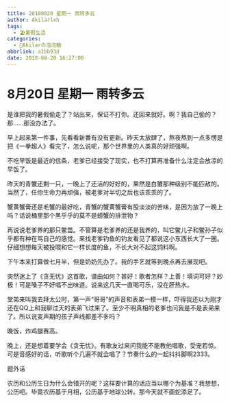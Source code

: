 ```yaml
---
title: 20180820 星期一 雨转多云
author: Akilarlxh
tags:
  - 🏖️暑假生活
categories:
  - 🍬Akilarの泡泡糖
abbrlink: a1bb93d
date: 2018-08-20 16:27:00
---
```

# 8月20日 星期一 雨转多云

是谁把我的暑假偷走了？站出来，保证不打你。还回来就好。啊？我自己偷的？那……那没办法了。

早上起来第一件事，先看看新番有没有更新。昨天太放肆了，熬夜熬到一点多愣是把《一拳超人》看完了，怎么说呢，那个世界里的人类真的好顽强啊。

不吃早饭是最近的信条，老爹已经接受了现实，也不打算再准备什么注定会放凉的早饭了。

昨天的青蟹还剩一只，一晚上了还活的好好的，果然是白蟹那种级别不能匹敌的。当然了，任你生命力再顽强，被老爹对半切之后也该乖乖的了。

蟹黄蟹膏还是毛蟹的最好吃，青蟹的蟹黄蟹膏有股淡淡的苦味，是因为放了一晚上吗？话说桶里那个黑乎乎的莫不是螃蟹的排泄物？

再说说老爹养的那只鳖苗。不管算是老爹养的还是我养的，叫它鳖儿子和鳖孙子似乎都有种在骂自己的感觉。来找老爹钓鱼的钓友看见了都说这小东西长大了一圈。仔细想想每天被投喂和它一样长度的鱼，不长大对不起这饲料啊。

下午本来打算做七月半，但是奶奶先办了。我的手艺就等到晚点再去展现吧。

突然迷上了《贪无忧》这首歌，谱曲如何？甚好！歌者怎样？上善！填词可好？妙极！可是嗓子不好唱不出味道。说来这几天一直喝可乐，没在肝热水。

堂弟来叫我去拜太公时，第一声“哥哥”的声音和表弟一模一样，吓得我还以为刚才还在QQ上和我聊过天的表弟飞过来了。至少不明真相的老爹也问我是不是表弟来了。所以说变声期的孩子声线都差不多吗？

晚饭，炸鸡腿赛高。

晚上，还是想着要学会《贪无忧》。有歌友过来问我能不能教他唱歌，受宠若惊。可是音感好的话，听歌听个几遍不就会唱了？节奏什么的一起抖抖脚啊2333。

题外话

农历和公历生日为什么会错开的呢？这样要计算的话应当以哪个为基准？我想想，公历吧。毕竟农历基于月相，公历基于地球公转。那今天就不画蛇添足了。



